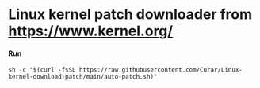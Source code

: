 # Linux kernel patch downloader from https://www.kernel.org/
#### Run 
```
sh -c "$(curl -fsSL https://raw.githubusercontent.com/Curar/Linux-kernel-download-patch/main/auto-patch.sh)"
```
